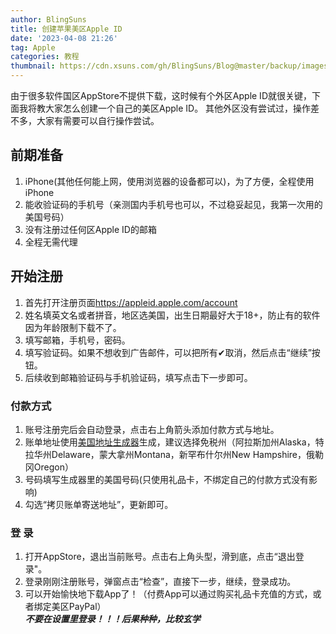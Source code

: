```yaml
---
author: BlingSuns
title: 创建苹果美区Apple ID
date: '2023-04-08 21:26'
tag: Apple
categories: 教程
thumbnail: https://cdn.xsuns.com/gh/BlingSuns/Blog@master/backup/images/posts/appleid-us/thumb.jpg
---
```


由于很多软件国区AppStore不提供下载，这时候有个外区Apple ID就很关键，下面我将教大家怎么创建一个自己的美区Apple ID。
其他外区没有尝试过，操作差不多，大家有需要可以自行操作尝试。
<!--more-->

## 前期准备
1. iPhone(其他任何能上网，使用浏览器的设备都可以)，为了方便，全程使用iPhone
2. 能收验证码的手机号（亲测国内手机号也可以，不过稳妥起见，我第一次用的美国号码）
3. 没有注册过任何区Apple ID的邮箱
4. 全程无需代理
## 开始注册
1. 首先打开注册页面<a href="https://appleid.apple.com/account">https://appleid.apple.com/account</a>
2. 姓名填英文名或者拼音，地区选美国，出生日期最好大于18+，防止有的软件因为年龄限制下载不了。
3. 填写邮箱，手机号，密码。
4. 填写验证码。如果不想收到广告邮件，可以把所有✔取消，然后点击“继续”按钮。
5. 后续收到邮箱验证码与手机验证码，填写点击下一步即可。
### 付款方式
1. 账号注册完后会自动登录，点击右上角箭头添加付款方式与地址。
2. 账单地址使用[美国地址生成器](https://www.haoweichi.com)生成，建议选择免税州（阿拉斯加州Alaska，特拉华州Delaware，蒙大拿州Montana，新罕布什尔州New Hampshire，俄勒冈Oregon）
3. 号码填写生成器里的美国号码(只使用礼品卡，不绑定自己的付款方式没有影响)
4. 勾选“拷贝账单寄送地址”，更新即可。
### 登 录
1. 打开AppStore，退出当前账号。点击右上角头型，滑到底，点击“退出登录"。
2. 登录刚刚注册账号，弹窗点击“检查”，直接下一步，继续，登录成功。
3. 可以开始愉快地下载App了！（付费App可以通过购买礼品卡充值的方式，或者绑定美区PayPal）<br>
***不要在设置里登录！！！后果种种，比较玄学***